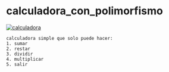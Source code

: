 # calculadora_con_polimorfismo

<a href="https://imgbb.com/"><img src="https://image.ibb.co/jGw6m9/calculadora.jpg" alt="calculadora" border="0"></a>
~~~
calculadora simple que solo puede hacer:
1. sumar
2. restar
3. dividir
4. multiplicar
5. salir
~~~
